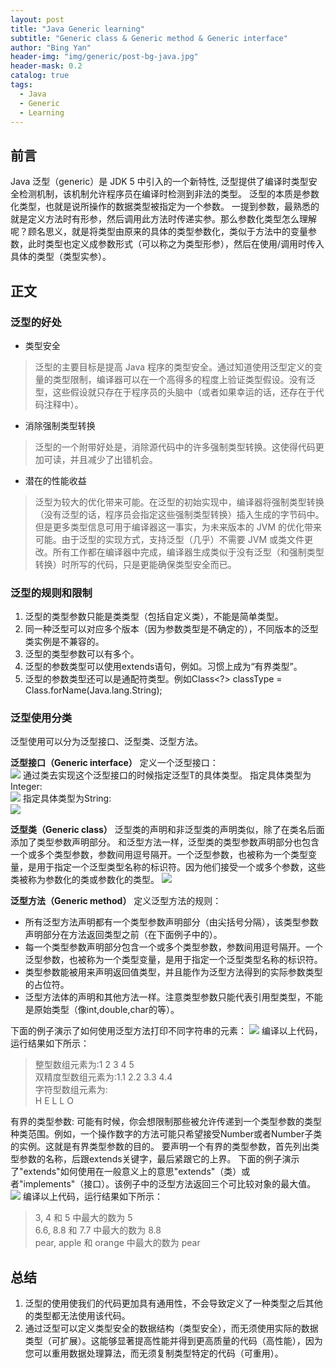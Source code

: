 ```yaml
---
layout: post
title: "Java Generic learning"
subtitle: "Generic class & Generic method & Generic interface"
author: "Bing Yan"
header-img: "img/generic/post-bg-java.jpg"
header-mask: 0.2
catalog: true
tags:
  - Java
  - Generic
  - Learning
---
```

## 前言
Java 泛型（generic）是 JDK 5 中引入的一个新特性, 泛型提供了编译时类型安全检测机制，该机制允许程序员在编译时检测到非法的类型。
泛型的本质是参数化类型，也就是说所操作的数据类型被指定为一个参数。
一提到参数，最熟悉的就是定义方法时有形参，然后调用此方法时传递实参。那么参数化类型怎么理解呢？顾名思义，就是将类型由原来的具体的类型参数化，类似于方法中的变量参数，此时类型也定义成参数形式（可以称之为类型形参），然后在使用/调用时传入具体的类型（类型实参）。


## 正文
### 泛型的好处
*   类型安全
>泛型的主要目标是提高 Java 程序的类型安全。通过知道使用泛型定义的变量的类型限制，编译器可以在一个高得多的程度上验证类型假设。没有泛型，这些假设就只存在于程序员的头脑中（或者如果幸运的话，还存在于代码注释中）。

*   消除强制类型转换
>泛型的一个附带好处是，消除源代码中的许多强制类型转换。这使得代码更加可读，并且减少了出错机会。

*   潜在的性能收益
>泛型为较大的优化带来可能。在泛型的初始实现中，编译器将强制类型转换（没有泛型的话，程序员会指定这些强制类型转换）插入生成的字节码中。但是更多类型信息可用于编译器这一事实，为未来版本的 JVM 的优化带来可能。由于泛型的实现方式，支持泛型（几乎）不需要 JVM 或类文件更改。所有工作都在编译器中完成，编译器生成类似于没有泛型（和强制类型转换）时所写的代码，只是更能确保类型安全而已。


### 泛型的规则和限制

 1. 泛型的类型参数只能是类类型（包括自定义类），不能是简单类型。
 2. 同一种泛型可以对应多个版本（因为参数类型是不确定的），不同版本的泛型类实例是不兼容的。
 3. 泛型的类型参数可以有多个。
 4. 泛型的参数类型可以使用extends语句，例如<T extends superclass>。习惯上成为“有界类型”。
 5. 泛型的参数类型还可以是通配符类型。例如Class<?> classType = Class.forName(Java.lang.String);


### 泛型使用分类
泛型使用可以分为泛型接口、泛型类、泛型方法。


**泛型接口（Generic interface）**
定义一个泛型接口：<br/>
 ![](/img/generic/interface-1.png) 
通过类去实现这个泛型接口的时候指定泛型T的具体类型。
指定具体类型为Integer:<br/>
 ![](/img/generic/interface-2.png)
指定具体类型为String:<br/>
 ![](/img/generic/interface-3.png)

**泛型类（Generic class）**
泛型类的声明和非泛型类的声明类似，除了在类名后面添加了类型参数声明部分。
和泛型方法一样，泛型类的类型参数声明部分也包含一个或多个类型参数，参数间用逗号隔开。一个泛型参数，也被称为一个类型变量，是用于指定一个泛型类型名称的标识符。因为他们接受一个或多个参数，这些类被称为参数化的类或参数化的类型。
![](/img/generic/class-1.png)

**泛型方法（Generic method）**
定义泛型方法的规则：
*   所有泛型方法声明都有一个类型参数声明部分（由尖括号分隔），该类型参数声明部分在方法返回类型之前（在下面例子中的<E>）。
*   每一个类型参数声明部分包含一个或多个类型参数，参数间用逗号隔开。一个泛型参数，也被称为一个类型变量，是用于指定一个泛型类型名称的标识符。
*   类型参数能被用来声明返回值类型，并且能作为泛型方法得到的实际参数类型的占位符。
*   泛型方法体的声明和其他方法一样。注意类型参数只能代表引用型类型，不能是原始类型（像int,double,char的等）。
  
下面的例子演示了如何使用泛型方法打印不同字符串的元素：
 ![](/img/generic/method-1.png)
编译以上代码，运行结果如下所示：
>整型数组元素为:1 2 3 4 5 <br/>
双精度型数组元素为:1.1 2.2 3.3 4.4 <br/>
字符型数组元素为:<br/>
H E L L O

有界的类型参数:
可能有时候，你会想限制那些被允许传递到一个类型参数的类型种类范围。例如，一个操作数字的方法可能只希望接受Number或者Number子类的实例。这就是有界类型参数的目的。
要声明一个有界的类型参数，首先列出类型参数的名称，后跟extends关键字，最后紧跟它的上界。
下面的例子演示了"extends"如何使用在一般意义上的意思"extends"（类）或者"implements"（接口）。该例子中的泛型方法返回三个可比较对象的最大值。
 ![](/img/generic/method-2.png)
编译以上代码，运行结果如下所示：
>3, 4 和 5 中最大的数为 5<br/>
6.6, 8.8 和 7.7 中最大的数为 8.8<br/>
pear, apple 和 orange 中最大的数为 pear<br/>


## 总结
 1. 泛型的使用使我们的代码更加具有通用性，不会导致定义了一种类型之后其他的类型都无法使用该代码。
 2. 通过泛型可以定义类型安全的数据结构（类型安全），而无须使用实际的数据类型（可扩展）。这能够显著提高性能并得到更高质量的代码（高性能），因为您可以重用数据处理算法，而无须复制类型特定的代码（可重用）。
 

